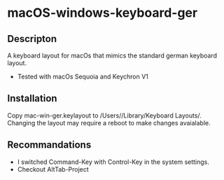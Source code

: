 # macOS-windows-keyboard-ger

## Descripton

A keyboard layout for macOs that mimics the standard german keyboard layout.
- Tested with macOs Sequoia and Keychron V1

## Installation

Copy mac-win-ger.keylayout to /Users/<user name>/Library/Keyboard Layouts/. Changing the layout may require a reboot to make changes avaialable. 

## Recommandations

- I switched Command-Key with Control-Key in the system settings.
- Checkout AltTab-Project
